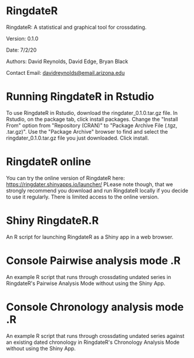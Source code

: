 # RingdateR
RingdateR: A statistical and graphical tool for crossdating.

Version: 0.1.0

Date: 7/2/20

Authors: David Reynolds, David Edge, Bryan Black

Contact Email: davidreynolds@email.arizona.edu

# Running RingdateR in Rstudio
To use RingdateR in Rstudio, download the ringdater_0.1.0.tar.gz file.
In Rstudio, on the package tab, click install packages.
Change the "Install From" option from "Repository (CRAN)" to "Package Archive File (.tgz, .tar.gz)".
Use the "Package Archive" browser to find and select the ringdater_0.1.0.tar.gz file you just downloaded.
Click install.

# RingdateR online
You can try the online version of RingdateR here: https://ringdater.shinyapps.io/launcher/
PLease note though, that we strongly recommend you download and run RingdateR locally if you decide to use it regularly. There is limited 
access to the online version.

# Shiny RingdateR.R 
An R script for launching RingdateR as a Shiny app in a web browser.

# Console Pairwise analysis mode .R 
An example R script that runs through crossdating undated series in RingdateR's Pairwise Analysis Mode without using the Shiny App.

# Console Chronology analysis mode .R 
An example R script that runs through crossdating undated series against an existing dated chronology in RingdateR's Chronology Analysis Mode without using the Shiny App.
